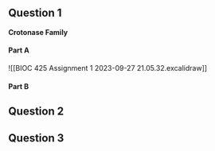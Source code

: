 ## Question 1

**Crotonase Family**

#### Part A
![[BIOC 425 Assignment 1 2023-09-27 21.05.32.excalidraw]]

#### Part B


## Question 2


## Question 3